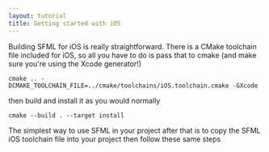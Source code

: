 ```yaml
---
layout: tutorial
title: Getting started with iOS
---
```


Building SFML for iOS is really straightforward. There is a CMake toolchain file included for iOS, so all you have to do is pass that to cmake (and make sure you're using the Xcode generator!)

```
cmake .. -DCMAKE_TOOLCHAIN_FILE=../cmake/toolchains/iOS.toolchain.cmake -GXcode
```

then build and install it as you would normally

```
cmake --build . --target install
```

The simplest way to use SFML in your project after that is to copy the SFML iOS toolchain file into your project then follow these same steps
